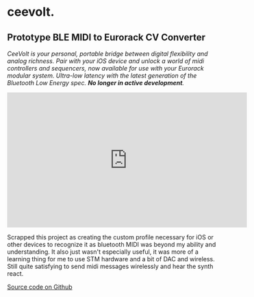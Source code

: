 # ceevolt.

## Prototype BLE MIDI to Eurorack CV Converter

*CeeVolt is your personal, portable bridge between digital flexibility and analog richness. Pair with your iOS device and unlock a world of midi controllers and sequencers, now available for use with your Eurorack modular system. Ultra-low latency with the latest generation of the Bluetooth Low Energy spec. **No longer in active development**.*

<iframe width="560" height="315" src="https://www.youtube.com/embed/hXPX2txK7E4" title="YouTube video player" frameborder="0" allow="accelerometer; autoplay; clipboard-write; encrypted-media; gyroscope; picture-in-picture; web-share" allowfullscreen></iframe>

Scrapped this project as creating the custom profile necessary for iOS or other devices to recognize it as bluetooth MIDI was beyond my ability and understanding. It also just wasn't especially useful, it was more of a learning thing for me to use STM hardware and a bit of DAC and wireless. Still quite satisfying to send midi messages wirelessly and hear the synth react.

[Source code on Github](https://github.com/plungepool/ceevolt)